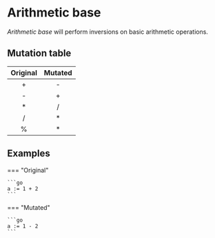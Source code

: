 # Arithmetic base

_Arithmetic base_ will perform inversions on basic arithmetic operations.

## Mutation table

|  Original  |  Mutated  |
|:----------:|:---------:|
|     +      |     -     |
|     -      |     +     |
|     *      |     /     |
|     /      |     *     |
|     %      |     *     |

## Examples

=== "Original"

    ```go
    a := 1 + 2
    ```

=== "Mutated"

    ```go
    a := 1 - 2
    ```
